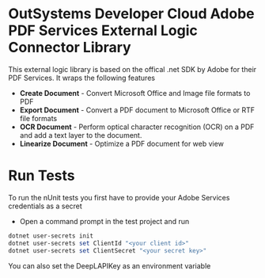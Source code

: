 # OutSystems Developer Cloud Adobe PDF Services External Logic Connector Library

This external logic library is based on the offical .net SDK by Adobe for their PDF Services. It wraps the following features

* **Create Document** - Convert Microsoft Office and Image file formats to PDF
* **Export Document** - Convert a PDF document to Microsoft Office or RTF file formats
* **OCR Document** - Perform optical character recognition (OCR) on a PDF and add a text layer to the document.
* **Linearize Document** - Optimize a PDF document for web view

# Run Tests

To run the nUnit tests you first have to provide your Adobe Services credentials as a secret

* Open a command prompt in the test project and run

```powershell
dotnet user-secrets init
dotnet user-secrets set ClientId "<your client id>"
dotnet user-secrets set ClientSecret "<your secret key>"
```

You can also set the DeepLAPIKey as an environment variable